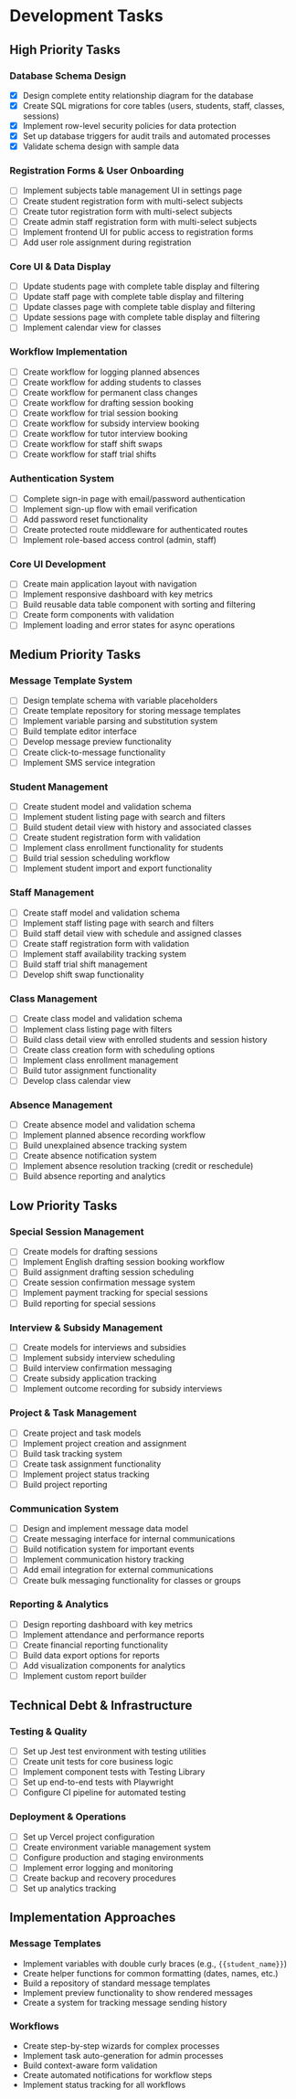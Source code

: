 # Development Tasks

## High Priority Tasks

### Database Schema Design
- [x] Design complete entity relationship diagram for the database
- [x] Create SQL migrations for core tables (users, students, staff, classes, sessions)
- [x] Implement row-level security policies for data protection
- [x] Set up database triggers for audit trails and automated processes
- [x] Validate schema design with sample data

### Registration Forms & User Onboarding
- [ ] Implement subjects table management UI in settings page
- [ ] Create student registration form with multi-select subjects
- [ ] Create tutor registration form with multi-select subjects  
- [ ] Create admin staff registration form with multi-select subjects
- [ ] Implement frontend UI for public access to registration forms
- [ ] Add user role assignment during registration

### Core UI & Data Display
- [ ] Update students page with complete table display and filtering
- [ ] Update staff page with complete table display and filtering
- [ ] Update classes page with complete table display and filtering
- [ ] Update sessions page with complete table display and filtering
- [ ] Implement calendar view for classes

### Workflow Implementation
- [ ] Create workflow for logging planned absences
- [ ] Create workflow for adding students to classes
- [ ] Create workflow for permanent class changes
- [ ] Create workflow for drafting session booking
- [ ] Create workflow for trial session booking
- [ ] Create workflow for subsidy interview booking
- [ ] Create workflow for tutor interview booking
- [ ] Create workflow for staff shift swaps
- [ ] Create workflow for staff trial shifts

### Authentication System
- [ ] Complete sign-in page with email/password authentication
- [ ] Implement sign-up flow with email verification
- [ ] Add password reset functionality
- [ ] Create protected route middleware for authenticated routes
- [ ] Implement role-based access control (admin, staff)

### Core UI Development
- [ ] Create main application layout with navigation
- [ ] Implement responsive dashboard with key metrics
- [ ] Build reusable data table component with sorting and filtering
- [ ] Create form components with validation
- [ ] Implement loading and error states for async operations

## Medium Priority Tasks

### Message Template System
- [ ] Design template schema with variable placeholders
- [ ] Create template repository for storing message templates
- [ ] Implement variable parsing and substitution system
- [ ] Build template editor interface
- [ ] Develop message preview functionality
- [ ] Create click-to-message functionality
- [ ] Implement SMS service integration

### Student Management
- [ ] Create student model and validation schema
- [ ] Implement student listing page with search and filters
- [ ] Build student detail view with history and associated classes
- [ ] Create student registration form with validation
- [ ] Implement class enrollment functionality for students
- [ ] Build trial session scheduling workflow
- [ ] Implement student import and export functionality

### Staff Management
- [ ] Create staff model and validation schema
- [ ] Implement staff listing page with search and filters
- [ ] Build staff detail view with schedule and assigned classes
- [ ] Create staff registration form with validation
- [ ] Implement staff availability tracking system
- [ ] Build staff trial shift management
- [ ] Develop shift swap functionality

### Class Management
- [ ] Create class model and validation schema
- [ ] Implement class listing page with filters
- [ ] Build class detail view with enrolled students and session history
- [ ] Create class creation form with scheduling options
- [ ] Implement class enrollment management
- [ ] Build tutor assignment functionality
- [ ] Develop class calendar view

### Absence Management
- [ ] Create absence model and validation schema
- [ ] Implement planned absence recording workflow
- [ ] Build unexplained absence tracking system
- [ ] Create absence notification system
- [ ] Implement absence resolution tracking (credit or reschedule)
- [ ] Build absence reporting and analytics

## Low Priority Tasks

### Special Session Management
- [ ] Create models for drafting sessions
- [ ] Implement English drafting session booking workflow
- [ ] Build assignment drafting session scheduling
- [ ] Create session confirmation message system
- [ ] Implement payment tracking for special sessions
- [ ] Build reporting for special sessions

### Interview & Subsidy Management
- [ ] Create models for interviews and subsidies
- [ ] Implement subsidy interview scheduling
- [ ] Build interview confirmation messaging
- [ ] Create subsidy application tracking
- [ ] Implement outcome recording for subsidy interviews

### Project & Task Management
- [ ] Create project and task models
- [ ] Implement project creation and assignment
- [ ] Build task tracking system
- [ ] Create task assignment functionality
- [ ] Implement project status tracking
- [ ] Build project reporting

### Communication System
- [ ] Design and implement message data model
- [ ] Create messaging interface for internal communications
- [ ] Build notification system for important events
- [ ] Implement communication history tracking
- [ ] Add email integration for external communications
- [ ] Create bulk messaging functionality for classes or groups

### Reporting & Analytics
- [ ] Design reporting dashboard with key metrics
- [ ] Implement attendance and performance reports
- [ ] Create financial reporting functionality
- [ ] Build data export options for reports
- [ ] Add visualization components for analytics
- [ ] Implement custom report builder

## Technical Debt & Infrastructure

### Testing & Quality
- [ ] Set up Jest test environment with testing utilities
- [ ] Create unit tests for core business logic
- [ ] Implement component tests with Testing Library
- [ ] Set up end-to-end tests with Playwright
- [ ] Configure CI pipeline for automated testing

### Deployment & Operations
- [ ] Set up Vercel project configuration
- [ ] Create environment variable management system
- [ ] Configure production and staging environments
- [ ] Implement error logging and monitoring
- [ ] Create backup and recovery procedures
- [ ] Set up analytics tracking

## Implementation Approaches

### Message Templates
- Implement variables with double curly braces (e.g., `{{student_name}}`)
- Create helper functions for common formatting (dates, names, etc.)
- Build a repository of standard message templates
- Implement preview functionality to show rendered messages
- Create a system for tracking message sending history

### Workflows
- Create step-by-step wizards for complex processes
- Implement task auto-generation for admin processes
- Build context-aware form validation
- Create automated notifications for workflow steps
- Implement status tracking for all workflows 